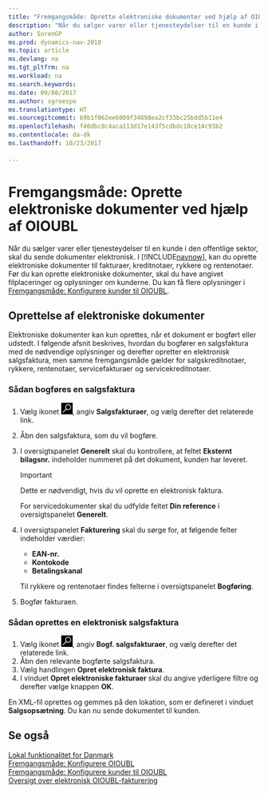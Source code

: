 ```yaml
---
title: "Fremgangsmåde: Oprette elektroniske dokumenter ved hjælp af OIOUBL"
description: "Når du sælger varer eller tjenesteydelser til en kunde i den offentlige sektor, skal du sende dokumenter elektronisk."
author: SorenGP
ms.prod: dynamics-nav-2018
ms.topic: article
ms.devlang: na
ms.tgt_pltfrm: na
ms.workload: na
ms.search.keywords: 
ms.date: 09/08/2017
ms.author: sgroespe
ms.translationtype: HT
ms.sourcegitcommit: b9b1f062ee6009f34698ea2cf33bc25bdd5b11e4
ms.openlocfilehash: f46dbc8c4aca113d17e143f5cdbdc18ce14c93b2
ms.contentlocale: da-dk
ms.lasthandoff: 10/23/2017

---
```

# <a name="how-to-create-electronic-documents-by-using-oioubl"></a>Fremgangsmåde: Oprette elektroniske dokumenter ved hjælp af OIOUBL
Når du sælger varer eller tjenesteydelser til en kunde i den offentlige sektor, skal du sende dokumenter elektronisk. I [!INCLUDE[navnow](../../includes/navnow_md.md)], kan du oprette elektroniske dokumenter til fakturaer, kreditnotaer, rykkere og rentenotaer. Før du kan oprette elektroniske dokumenter, skal du have angivet filplaceringer og oplysninger om kunderne. Du kan få flere oplysninger i [Fremgangsmåde: Konfigurere kunder til OIOUBL](how-to-set-up-customers-for-oioubl.md).  

## <a name="creating-electronic-documents"></a>Oprettelse af elektroniske dokumenter  
Elektroniske dokumenter kan kun oprettes, når et dokument er bogført eller udstedt. I følgende afsnit beskrives, hvordan du bogfører en salgsfaktura med de nødvendige oplysninger og derefter opretter en elektronisk salgsfaktura, men samme fremgangsmåde gælder for salgskreditnotaer, rykkere, rentenotaer, servicefakturaer og servicekreditnotaer.  

### <a name="to-post-a-sales-invoice"></a>Sådan bogføres en salgsfaktura  

1.  Vælg ikonet ![Søg efter side eller rapport](../../media/ui-search/search_small.png "Ikonet Søg efter side eller rapport"), angiv **Salgsfakturaer**, og vælg derefter det relaterede link.  
2.  Åbn den salgsfaktura, som du vil bogføre.  
3.  I oversigtspanelet **Generelt** skal du kontrollere, at feltet **Eksternt bilagsnr.** indeholder nummeret på det dokument, kunden har leveret.  

    > [!IMPORTANT]  
    >  Dette er nødvendigt, hvis du vil oprette en elektronisk faktura.  

    For servicedokumenter skal du udfylde feltet **Din reference** i oversigtspanelet **Generelt**.  

4.  I oversigtspanelet **Fakturering** skal du sørge for, at følgende felter indeholder værdier:  

    -   **EAN-nr.**  
    -   **Kontokode**  
    -   **Betalingskanal**  

    Til rykkere og rentenotaer findes felterne i oversigtspanelet **Bogføring**.  

5.  Bogfør fakturaen.  

### <a name="to-create-an-electronic-sales-invoice"></a>Sådan oprettes en elektronisk salgsfaktura  

1.  Vælg ikonet ![Søg efter side eller rapport](../../media/ui-search/search_small.png "Ikonet Søg efter side eller rapport"), angiv **Bogf. salgsfakturaer**, og vælg derefter det relaterede link.  
2.  Åbn den relevante bogførte salgsfaktura.  
3.  Vælg handlingen **Opret elektronisk faktura**.  
4.  I vinduet **Opret elektroniske fakturaer** skal du angive yderligere filtre og derefter vælge knappen **OK**.  

En XML-fil oprettes og gemmes på den lokation, som er defineret i vinduet **Salgsopsætning**. Du kan nu sende dokumentet til kunden.  

## <a name="see-also"></a>Se også  
[Lokal funktionalitet for Danmark](denmark-local-functionality.md)  
 [Fremgangsmåde: Konfigurere OIOUBL](how-to-set-up-oioubl.md)   
 [Fremgangsmåde: Konfigurere kunder til OIOUBL](how-to-set-up-customers-for-oioubl.md)   
 [Oversigt over elektronisk OIOUBL-fakturering](oioubl-electronic-invoicing-overview.md)

